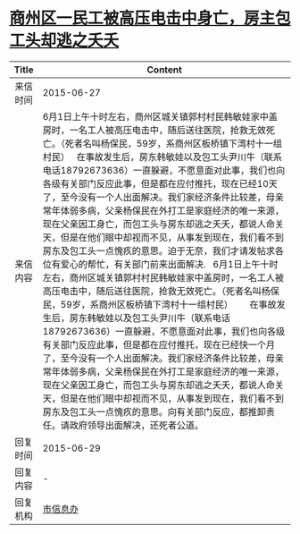 # <a href="http://www.shangluo.gov.cn/zmhd/ldxxxx.jsp?urltype=leadermail.LeaderMailContentUrl&wbtreeid=1112&leadermailid=3219">商州区一民工被高压电击中身亡，房主包工头却逃之夭夭</a>
| Title |                                                                                                                                                                                                                                                                                                                                  Content                                                                                                                                                                                                                                                                                                                                   |
|:-----:|----------------------------------------------------------------------------------------------------------------------------------------------------------------------------------------------------------------------------------------------------------------------------------------------------------------------------------------------------------------------------------------------------------------------------------------------------------------------------------------------------------------------------------------------------------------------------------------------------------------------------------------------------------------------------|
| 来信时间  | 2015-06-27                                                                                                                                                                                                                                                                                                                                                                                                                                                                                                                                                                                                                                                                 |
| 来信内容  | 6月1日上午十时左右，商州区城关镇郭村村民韩敏娃家中盖房时，一名工人被高压电击中，随后送往医院，抢救无效死亡。（死者名叫杨保民，59岁，系商州区板桥镇下湾村十一组村民）   在事故发生后，房东韩敏娃以及包工头尹川牛（联系电话18792673636）一直躲避，不愿意面对此事，我们也向各级有关部门反应此事，但是都在应付推托，现在已经10天了，至今没有一个人出面解决。我们家经济条件比较差，母亲常年体弱多病，父亲杨保民在外打工是家庭经济的唯一来源，现在父亲因工身亡，而包工头与房东却逃之夭夭，都说人命关天，但是在他们眼中却视而不见，从事发到现在，我们看不到房东及包工头一点愧疚的意思。迫于无奈，我们才请发帖求各位有爱心的帮忙，有关部门前来出面解决.   6月1日上午十时左右，商州区城关镇郭村村民韩敏娃家中盖房时，一名工人被高压电击中，随后送往医院，抢救无效死亡。（死者名叫杨保民，59岁，系商州区板桥镇下湾村十一组村民）       在事故发生后，房东韩敏娃以及包工头尹川牛（联系电话18792673636）一直躲避，不愿意面对此事，我们也向各级有关部门反应此事，但是都在应付推托，现在已经快一个月了，至今没有一个人出面解决。我们家经济条件比较差，母亲常年体弱多病，父亲杨保民在外打工是家庭经济的唯一来源，现在父亲因工身亡，而包工头与房东却逃之夭夭，都说人命关天，但是在他们眼中却视而不见，从事发到现在，我们看不到房东及包工头一点愧疚的意思。向有关部门反应，都推卸责任。请政府领导出面解决，还死者公道。 |
| 回复时间  | 2015-06-29                                                                                                                                                                                                                                                                                                                                                                                                                                                                                                                                                                                                                                                                 |
| 回复内容  | -                                                                                                                                                                                                                                                                                                                                                                                                                                                                                                                                                                                                                                                                          |
| 回复机构  | <a href="../../categories/agencies/市信息办.md">市信息办</a>                                                                                                                                                                                                                                                                                                                                                                                                                                                                                                                                                                                                                         |